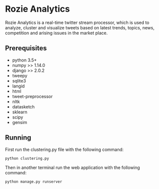 # Rozie Analytics

Rozie Analytics is a real-time twitter stream processor, which is used to analyze, cluster and visualize tweets based on latest trends, topics, news, competition and arising issues in the market place.

## Prerequisites
- python 3.5+
- numpy >> 1.14.0
- django >> 2.0.2
- tweepy
- sqlite3
- langid
- html
- tweet-preprocessor
- nltk
- datasketch
- sklearn
- scipy
- gensim


## Running
First run the clustering.py file with the following command:

```python
python clustering.py
```

Then in another terminal run the web application with the following command:

```python
python manage.py runserver
```
